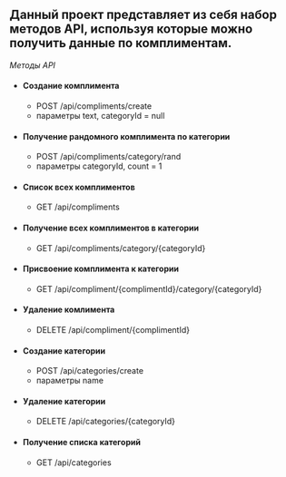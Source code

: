 ## Данный проект представляет из себя набор методов API, используя которые можно получить данные по комплиментам. 

_Методы API_
*  #### Создание комплимента
     - POST  /api/compliments/create
     - параметры text, categoryId = null
*  #### Получение рандомного комплимента по категории
     - POST  /api/compliments/category/rand
     - параметры categoryId, count = 1
*  #### Список всех комплиментов
     - GET /api/compliments
*  #### Получение всех комплиментов в категории
     - GET /api/compliments/category/{categoryId}
*  #### Присвоение комплимента к категории
     - GET /api/compliment/{complimentId}/category/{categoryId}
*  #### Удаление комлимента
     - DELETE /api/compliment/{complimentId}    
*  #### Создание категории
     - POST /api/categories/create
     - параметры name
*  #### Удаление категории
     - DELETE /api/categories/{categoryId}
*  #### Получение списка категорий
     -  GET /api/categories
